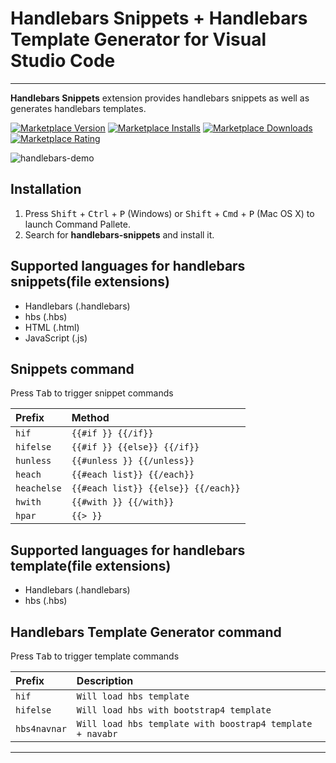 # Handlebars Snippets + Handlebars Template Generator for Visual Studio Code
___

**Handlebars Snippets** extension provides handlebars snippets as well as generates handlebars templates.

[![Marketplace Version](https://vsmarketplacebadge.apphb.com/version/JayShah.handlebars-vsce.svg "Current Release")](https://marketplace.visualstudio.com/items?itemName=JayShah.handlebars-vsce)
[![Marketplace Installs](https://vsmarketplacebadge.apphb.com/installs/JayShah.handlebars-vsce.svg)](https://vsmarketplacebadge.apphb.com/installs/JayShah.handlebars-vsce.svg)
[![Marketplace Downloads](https://vsmarketplacebadge.apphb.com/downloads/JayShah.handlebars-vsce.svg)](https://vsmarketplacebadge.apphb.com/downloads/JayShah.handlebars-vsce.svg)
[![Marketplace Rating](https://vsmarketplacebadge.apphb.com/rating/JayShah.handlebars-vsce.svg)](https://vsmarketplacebadge.apphb.com/rating/JayShah.handlebars-vsce.svg)

![handlebars-demo](https://user-images.githubusercontent.com/52373384/63845757-1bd2cf80-c9a8-11e9-92ba-821b840ba270.gif)

## Installation
1. Press <kbd>Shift</kbd> + <kbd>Ctrl</kbd> + <kbd>P</kbd> (Windows) or <kbd>Shift</kbd> + <kbd>Cmd</kbd> + <kbd>P</kbd> (Mac OS X) to launch Command Pallete.
2. Search for **handlebars-snippets** and install it.

## Supported languages for handlebars snippets(file extensions)

- Handlebars (.handlebars)
- hbs (.hbs)
- HTML (.html)
- JavaScript (.js)

## Snippets command
Press <kbd>Tab</kbd> to trigger snippet commands

| **Prefix**  | **Method**                         |
|:----------- |:-----------------------------------|                               
| `hif`       | `{{#if }} {{/if}}`                 |
| `hifelse`   | `{{#if }} {{else}} {{/if}}`        |
| `hunless`   | `{{#unless }} {{/unless}}`         |
| `heach`     | `{{#each list}} {{/each}}`         |
| `heachelse` | `{{#each list}} {{else}} {{/each}}`|
| `hwith`     | `{{#with }} {{/with}}`             |   
| `hpar`      | `{{> }}`                           |


## Supported languages for handlebars template(file extensions)

- Handlebars (.handlebars)
- hbs (.hbs)

## Handlebars Template Generator command
Press <kbd>Tab</kbd> to trigger template commands

| **Prefix**   | **Description**                                          |
|:-----------  |:---------------------------------------------------------|                               
| `hif`        | `Will load hbs template`                                 |
| `hifelse`    | `Will load hbs with bootstrap4 template`                 |
| `hbs4navnar` | `Will load hbs template with boostrap4 template + navabr`|

___